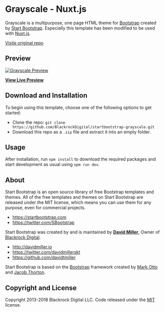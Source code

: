 
# Grayscale - Nuxt.js
  
Grayscale is a multipurpose, one page HTML theme for [Bootstrap](http://getbootstrap.com/) created by [Start Bootstrap](http://startbootstrap.com/).
Especially this template has been modified to be used with [Nuxt.js](https://nuxtjs.org/).

[Visite original repo](https://github.com/BlackrockDigital/startbootstrap-grayscale)
  
## Preview  
  
[![Grayscale Preview](https://startbootstrap.com/assets/img/templates/grayscale.jpg)](https://blackrockdigital.github.io/startbootstrap-grayscale/)  
  
**[View Live Preview](https://blackrockdigital.github.io/startbootstrap-grayscale/)**

## Download and Installation
To begin using this template, choose one of the following options to get started:  
* Clone the repo: `git clone https://github.com/BlackrockDigital/startbootstrap-grayscale.git`
* Download this repo as a `.zip` file and extract it into an empty folder.

## Usage
After installation, run `npm install` to download the required packages and start development as usual using `npm run dev`.
## About  
  
Start Bootstrap is an open source library of free Bootstrap templates and themes. All of the free templates and themes on Start Bootstrap are released under the MIT license, which means you can use them for any purpose, even for commercial projects.  
  
* https://startbootstrap.com  
* https://twitter.com/SBootstrap  
  
Start Bootstrap was created by and is maintained by **[David Miller](http://davidmiller.io/)**, Owner of [Blackrock Digital](http://blackrockdigital.io/).  
  
* http://davidmiller.io  
* https://twitter.com/davidmillerskt  
* https://github.com/davidtmiller  
  
Start Bootstrap is based on the [Bootstrap](http://getbootstrap.com/) framework created by [Mark Otto](https://twitter.com/mdo) and [Jacob Thorton](https://twitter.com/fat).  
  
## Copyright and License  
  
Copyright 2013-2018 Blackrock Digital LLC. Code released under the [MIT](https://github.com/BlackrockDigital/startbootstrap-grayscale/blob/gh-pages/LICENSE) license.